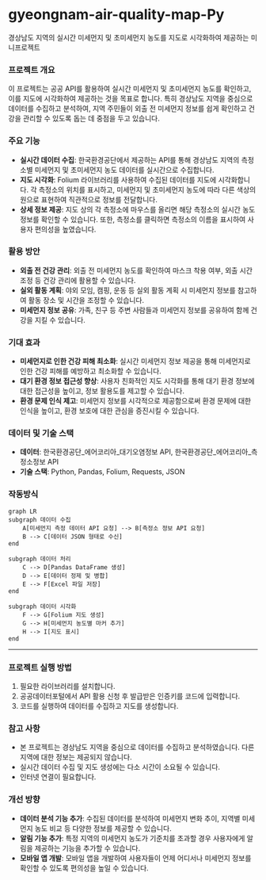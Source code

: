 # gyeongnam-air-quality-map-Py
경상남도 지역의 실시간 미세먼지 및 초미세먼지 농도를 지도로 시각화하여 제공하는 미니프로젝트

### 프로젝트 개요

이 프로젝트는 공공 API를 활용하여 실시간 미세먼지 및 초미세먼지 농도를 확인하고, 이를 지도에 시각화하여 제공하는 것을 목표로 합니다. 특히 경상남도 지역을 중심으로 데이터를 수집하고 분석하여, 지역 주민들이 외출 전 미세먼지 정보를 쉽게 확인하고 건강을 관리할 수 있도록 돕는 데 중점을 두고 있습니다.

### 주요 기능

* **실시간 데이터 수집**: 한국환경공단에서 제공하는 API를 통해 경상남도 지역의 측정소별 미세먼지 및 초미세먼지 농도 데이터를 실시간으로 수집합니다.
* **지도 시각화**: Folium 라이브러리를 사용하여 수집된 데이터를 지도에 시각화합니다. 각 측정소의 위치를 표시하고, 미세먼지 및 초미세먼지 농도에 따라 다른 색상의 원으로 표현하여 직관적으로 정보를 전달합니다.
* **상세 정보 제공**: 지도 상의 각 측정소에 마우스를 올리면 해당 측정소의 실시간 농도 정보를 확인할 수 있습니다. 또한, 측정소를 클릭하면 측정소의 이름을 표시하여 사용자 편의성을 높였습니다.

### 활용 방안

* **외출 전 건강 관리**: 외출 전 미세먼지 농도를 확인하여 마스크 착용 여부, 외출 시간 조정 등 건강 관리에 활용할 수 있습니다.
* **실외 활동 계획**: 야외 모임, 캠핑, 운동 등 실외 활동 계획 시 미세먼지 정보를 참고하여 활동 장소 및 시간을 조정할 수 있습니다.
* **미세먼지 정보 공유**: 가족, 친구 등 주변 사람들과 미세먼지 정보를 공유하여 함께 건강을 지킬 수 있습니다.

### 기대 효과

* **미세먼지로 인한 건강 피해 최소화**: 실시간 미세먼지 정보 제공을 통해 미세먼지로 인한 건강 피해를 예방하고 최소화할 수 있습니다.
* **대기 환경 정보 접근성 향상**: 사용자 친화적인 지도 시각화를 통해 대기 환경 정보에 대한 접근성을 높이고, 정보 활용도를 제고할 수 있습니다.
* **환경 문제 인식 제고**: 미세먼지 정보를 시각적으로 제공함으로써 환경 문제에 대한 인식을 높이고, 환경 보호에 대한 관심을 증진시킬 수 있습니다.

### 데이터 및 기술 스택

* **데이터**: 한국환경공단_에어코리아_대기오염정보 API, 한국환경공단_에어코리아_측정소정보 API
* **기술 스택**: Python, Pandas, Folium, Requests, JSON

### 작동방식

```mermaid
graph LR
subgraph 데이터 수집
    A[미세먼지 측정 데이터 API 요청] --> B[측정소 정보 API 요청]
    B --> C[데이터 JSON 형태로 수신]
end

subgraph 데이터 처리
    C --> D[Pandas DataFrame 생성]
    D --> E[데이터 정제 및 병합]
    E --> F[Excel 파일 저장]
end

subgraph 데이터 시각화
    F --> G[Folium 지도 생성]
    G --> H[미세먼지 농도별 마커 추가]
    H --> I[지도 표시]
end
```

---

### 프로젝트 실행 방법

1. 필요한 라이브러리를 설치합니다.
2. 공공데이터포털에서 API 활용 신청 후 발급받은 인증키를 코드에 입력합니다.
3. 코드를 실행하여 데이터를 수집하고 지도를 생성합니다.

### 참고 사항

* 본 프로젝트는 경상남도 지역을 중심으로 데이터를 수집하고 분석하였습니다. 다른 지역에 대한 정보는 제공되지 않습니다.
* 실시간 데이터 수집 및 지도 생성에는 다소 시간이 소요될 수 있습니다.
* 인터넷 연결이 필요합니다.

### 개선 방향

* **데이터 분석 기능 추가**: 수집된 데이터를 분석하여 미세먼지 변화 추이, 지역별 미세먼지 농도 비교 등 다양한 정보를 제공할 수 있습니다.
* **알림 기능 추가**: 특정 지역의 미세먼지 농도가 기준치를 초과할 경우 사용자에게 알림을 제공하는 기능을 추가할 수 있습니다.
* **모바일 앱 개발**: 모바일 앱을 개발하여 사용자들이 언제 어디서나 미세먼지 정보를 확인할 수 있도록 편의성을 높일 수 있습니다.



